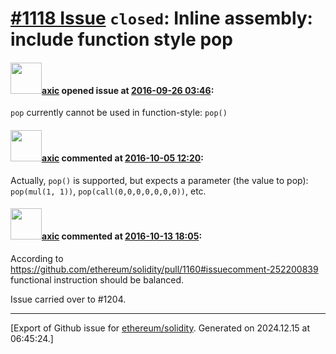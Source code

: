 # [\#1118 Issue](https://github.com/ethereum/solidity/issues/1118) `closed`: Inline assembly: include function style pop

#### <img src="https://avatars.githubusercontent.com/u/20340?v=4" width="50">[axic](https://github.com/axic) opened issue at [2016-09-26 03:46](https://github.com/ethereum/solidity/issues/1118):

`pop` currently cannot be used in function-style: `pop()`


#### <img src="https://avatars.githubusercontent.com/u/20340?v=4" width="50">[axic](https://github.com/axic) commented at [2016-10-05 12:20](https://github.com/ethereum/solidity/issues/1118#issuecomment-251658620):

Actually, `pop()` is supported, but expects a parameter (the value to pop): `pop(mul(1, 1))`, `pop(call(0,0,0,0,0,0,0))`, etc.

#### <img src="https://avatars.githubusercontent.com/u/20340?v=4" width="50">[axic](https://github.com/axic) commented at [2016-10-13 18:05](https://github.com/ethereum/solidity/issues/1118#issuecomment-253591593):

According to https://github.com/ethereum/solidity/pull/1160#issuecomment-252200839 functional instruction should be balanced.

Issue carried over to #1204.


-------------------------------------------------------------------------------



[Export of Github issue for [ethereum/solidity](https://github.com/ethereum/solidity). Generated on 2024.12.15 at 06:45:24.]
